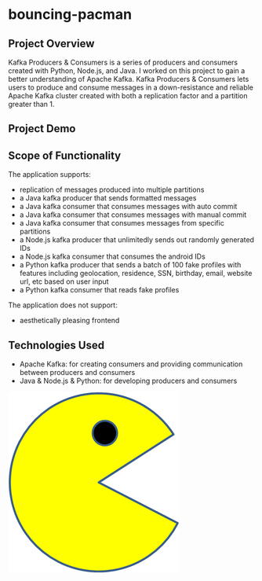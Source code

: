 # bouncing-pacman

## Project Overview

Kafka Producers & Consumers is a series of producers and consumers created with Python, Node.js, and Java. I worked on this project to gain a better understanding of Apache Kafka. Kafka Producers & Consumers lets users to produce and consume messages in a down-resistance and reliable Apache Kafka cluster created with both a replication factor and a partition greater than 1.

## Project Demo


## Scope of Functionality

The application supports:
 - replication of messages produced into multiple partitions
 - a Java kafka producer that sends formatted messages
 - a Java kafka consumer that consumes messages with auto commit
 - a Java kafka consumer that consumes messages with manual commit
 - a Java kafka consumer that consumes messages from specific partitions
 - a Node.js kafka producer that unlimitedly sends out randomly generated IDs
 - a Node.js kafka consumer that consumes the android IDs
 - a Python kafka producer that sends a batch of 100 fake profiles with features including geolocation, residence, SSN, birthday, email, website url, etc based on user input
 - a Python kafka consumer that reads fake profiles

The application does not support:
 - aesthetically pleasing frontend

## Technologies Used
 
 - Apache Kafka: for creating consumers and providing communication between producers and consumers
 - Java & Node.js & Python: for developing producers and consumers


<img src="PacMan1.png">
